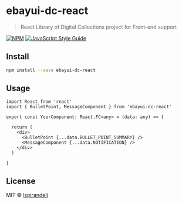 # ebayui-dc-react

> React Library of Digital Collections project for Front-end support

[![NPM](https://img.shields.io/npm/v/ebayui-dc-react.svg)](https://www.npmjs.com/package/ebayui-dc-react) [![JavaScript Style Guide](https://img.shields.io/badge/code_style-standard-brightgreen.svg)](https://standardjs.com)

## Install

```bash
npm install --save ebayui-dc-react
```

## Usage

```tsx
import React from 'react'
import { BulletPoint, MessageComponent } from 'ebayui-dc-react'

export const YourComponent: React.FC<any> = (data: any) => {

  return (
    <div>
      <BulletPoint {...data.BULLET_POINT_SUMMARY} />
      <MessageComponent {...data.NOTIFICATION} />
    </div>
  )
  
}
```

## License

MIT © [lspirandeli](https://github.corp.ebay.com/lspirandeli)
